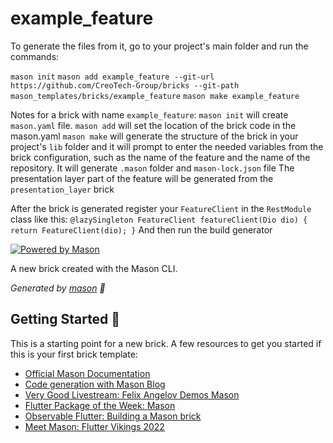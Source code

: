 # example_feature

To generate the files from it, go to your project's main folder and run the commands:

`mason init`
`mason add example_feature --git-url https://github.com/CreoTech-Group/bricks --git-path mason_templates/bricks/example_feature`
`mason make example_feature`

Notes for a brick with name `example_feature`:
`mason init` will create `mason.yaml` file.
`mason add` will set the location of the brick code in the mason.yaml
`mason make` will generate the structure of the brick in your project's `lib` folder and it will
prompt to enter the needed variables from the brick configuration, such as the name of the feature
and the name of the repository.
It will generate `.mason` folder and `mason-lock.json` file
The presentation layer part of the feature will be generated from the `presentation_layer` brick

After the brick is generated register your `FeatureClient` in the `RestModule` class
like this:
`
@lazySingleton
FeatureClient featureClient(Dio dio) {
  return FeatureClient(dio);
}
`
And then run the build generator

[![Powered by Mason](https://img.shields.io/endpoint?url=https%3A%2F%2Ftinyurl.com%2Fmason-badge)](https://github.com/felangel/mason)

A new brick created with the Mason CLI.

_Generated by [mason][1] 🧱_

## Getting Started 🚀

This is a starting point for a new brick.
A few resources to get you started if this is your first brick template:

- [Official Mason Documentation][2]
- [Code generation with Mason Blog][3]
- [Very Good Livestream: Felix Angelov Demos Mason][4]
- [Flutter Package of the Week: Mason][5]
- [Observable Flutter: Building a Mason brick][6]
- [Meet Mason: Flutter Vikings 2022][7]

[1]: https://github.com/felangel/mason
[2]: https://docs.brickhub.dev
[3]: https://verygood.ventures/blog/code-generation-with-mason
[4]: https://youtu.be/G4PTjA6tpTU
[5]: https://youtu.be/qjA0JFiPMnQ
[6]: https://youtu.be/o8B1EfcUisw
[7]: https://youtu.be/LXhgiF5HiQg
